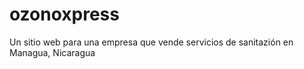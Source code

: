 # ozonoxpress
Un sitio web para una empresa que vende servicios de sanitazión en Managua, Nicaragua
